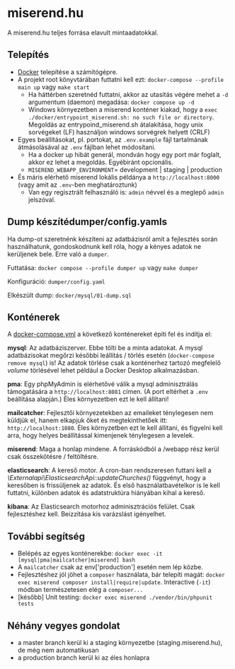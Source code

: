 miserend.hu
========

A miserend.hu teljes forrása elavult mintaadatokkal.

## Telepítés
- [Docker](https://docs.docker.com/engine/install/) telepítése a számítógépre.
- A projekt root könyvtárában futtatni kell ezt: `docker-compose --profile main up` vagy `make start`
  - Ha háttérben szeretnéd futtatni, akkor az utasítás végére mehet a `-d` argumentum (daemon) megadása: `docker compose up -d`
  - Windows környezetben a miserend konténer kiakad, hogy a `exec ./docker/entrypoint_miserend.sh: no such file or directory`. Megoldás az entrypoind_miserend.sh átalakítása, hogy unix sorvégeket (LF) használjon windows sorvégrek helyett (CRLF)
- Egyes beállításokat, pl. portokat, az `.env.example` fájl tartalmának átmásolásával az `.env` fájlban lehet módosítani. 
  - Ha a docker up hibát generál, mondván hogy egy port már foglalt, akkor ez lehet a megoldás. Egyébiránt opcionális.
  - `MISEREND_WEBAPP_ENVIRONMENT`= development | staging | production
- És máris elérhető miserend lokális példánya a `http://localhost:8000` (vagy amit az `.env`-ben meghatároztunk)
  - Van egy regisztrált felhasználó is: `admin` névvel és a meglepő `admin` jelszóval.

## Dump készítédumper/config.yamls

Ha dump-ot szeretnénk készíteni az adatbázisról amit a fejlesztés során használhatunk, gondoskodnunk kell róla, hogy a kényes adatok ne kerüljenek bele. Erre való a `dumper`.

Futtatása: `docker compose --profile dumper up` vagy `make dumper`

Konfiguráció: `dumper/config.yaml`

Elkészült dump: `docker/mysql/01-dump.sql`

## Konténerek
A [docker-compose.yml](docker-compose.yml) a következő konténereket építi fel és indítja el:

**mysql**: Az adatbáziszerver. Ebbe tölti be a minta adatokat. A mysql adatbázisokat megőrzi későbbi leállítás / törlés esetén (`docker-compose remove mysql`) is! Az adatok törlése csak a konténerhez tartozó megfelelő *volume* törlésével lehet például a Docker Desktop alkalmazásban.

**pma**: Egy phpMyAdmin is elérhetővé válik a mysql adminisztrálás támogatására a `http://localhost:8081` címen. (A port eltérhet a `.env` beállítása alapján.) Éles környezetben ezt le kell állítani!

**mailcatcher**: Fejlesztői környezetekben az emaileket ténylegesen nem küldjük el, hanem elkapjuk őket és megtekinthetőek itt: `http://localhost:1080`. Éles környzetben ezt le kell állítani, és figyelni kell arra, hogy helyes beállítással kimenjenek ténylegesen a levelek.

**miserend**: Maga a honlap mindene. A forráskódból a /webapp rész kerül csak összekötésre / feltöltésre.

**elasticsearch**: A kereső motor. A cron-ban rendszeresen futtani kell a _\Externalapi\ElasticsearchApi::updateChurches()_ függvényt, hogy a keresőben is frissüljenek az adatok. És első használatbavételkor is le kell futtatni, különben adatok és adatstruktúra hiányában kihal a kereső.

**kibana**: Az Elasticsearch motorhoz adminisztrációs felület. Csak fejlesztéshez kell. Beizzítása kis varázslást igényelhet.


## További segítség
- Belépés az egyes konténerekbe: `docker exec -it [mysql|pma|mailcatcher|miserend] bash`
- A `mailcatcher` csak az env['production'] esetén nem lép közbe.
- Fejlesztéshez jól jöhet a `composer` használata, bár telepíti magát:  `docker exec miserend composer install|require|update`. Interactive (`-it`) módban természetesen elég a `composer...`
- [később] Unit testing: `docker exec miserend ./vendor/bin/phpunit tests`

## Néhány vegyes gondolat
  - a master branch kerül ki a staging környezetbe (staging.miserend.hu), de még nem automatikusan
  - a production branch kerül ki az éles honlapra
	
